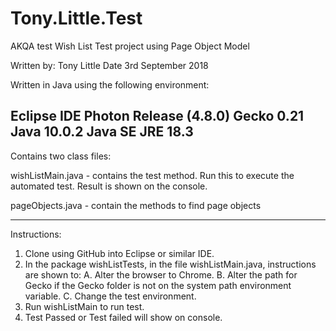 # Tony.Little.Test
AKQA test
Wish List Test project using Page Object Model

Written by: Tony Little
Date 3rd September 2018

Written in Java using the following environment:

Eclipse IDE Photon Release (4.8.0)
Gecko 0.21
Java 10.0.2
Java SE JRE 18.3
------------------------

Contains two class files:

wishListMain.java - contains the test method.  Run this to execute the automated test.  Result is shown on the console.

pageObjects.java - contain the methods to find page objects

-----------------
Instructions:

1. Clone using GitHub into Eclipse or similar IDE.
2. In the package wishListTests, in the file wishListMain.java, instructions are shown to:
	A. Alter the browser to Chrome.
	B. Alter the path for Gecko if the Gecko folder is not on the system path environment variable.
	C. Change the test environment.
3. Run wishListMain to run test.
4. Test Passed or Test failed will show on console.
